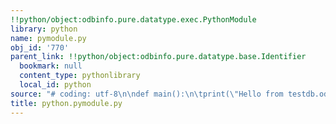 ```yaml
---
!!python/object:odbinfo.pure.datatype.exec.PythonModule
library: python
name: pymodule.py
obj_id: '770'
parent_link: !!python/object:odbinfo.pure.datatype.base.Identifier
  bookmark: null
  content_type: pythonlibrary
  local_id: python
source: "# coding: utf-8\n\ndef main():\n\tprint(\"Hello from testdb.odb\")\n\n\n"
title: python.pymodule.py
---
```

